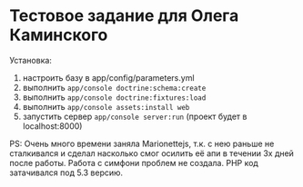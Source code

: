 # Тестовое задание для Олега Каминского
Установка:

1. настроить базу в app/config/parameters.yml
2. выполнить `app/console doctrine:schema:create`
3. выполнить `app/console doctrine:fixtures:load`
4. выполнить `app/console assets:install web`
4. запустить сервер `app/console server:run` (проект будет в localhost:8000)

PS: Очень много времени заняла Marionettejs, т.к. с нею раньше не сталкивался и сделал насколько смог осилить её апи в течении 3х дней после работы. Работа с симфони проблем не создала. PHP код затачивался под 5.3 версию.

